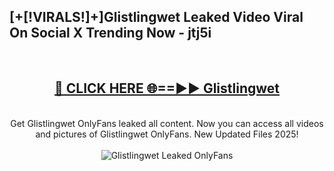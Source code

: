 <h2>[+[!VIRALS!]+]Glistlingwet Leaked Video Viral On Social X Trending Now - jtj5i</h2>
<br>
<div align="center">
<h2><a href="https://libra.edu.pl?Glistlingwet" rel="nofollow">🔴 CLICK HERE 🌐==►► Glistlingwet</a></h2>
<br>
Get Glistlingwet OnlyFans leaked all content. Now you can access all videos and pictures of Glistlingwet OnlyFans. New Updated Files 2025!
<br>
<br>
<a href="https://libra.edu.pl?Glistlingwet" rel="nofollow" data-target="animated-image.originalLink"><img src="https://i.ibb.co.com/WyWwxjT/player-gif2.gif" alt="Glistlingwet Leaked OnlyFans" style="max-width: 100%; display: inline-block;" data-target="animated-image.originalImage"></a>
</div>
<br>